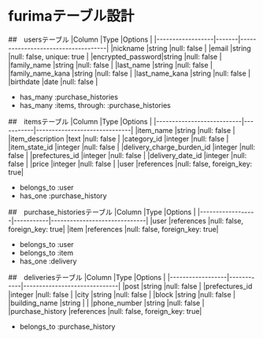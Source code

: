 # furimaテーブル設計

##　usersテーブル
|Column            |Type   |Options                             |
|------------------|-------|------------------------------------|
|nickname          |string |null: false                         |
|email             |string |null: false, unique: true           |
|encrypted_password|string |null: false                         |
|family_name       |string |null: false                         |
|last_name         |string |null: false                         |
|family_name_kana  |string |null: false                         |
|last_name_kana    |string |null: false                         |
|birthdate         |date   |null: false                         |

- has_many :purchase_histories
- has_many :items, through: :purchase_histories

##　itemsテーブル
|Column                     |Type       |Options                       |
|---------------------------|-----------|------------------------------|
|item_name                  |string     |null: false                   |
|item_description           |text       |null: false                   |
|category_id                |integer    |null: false                   |
|item_state_id              |integer    |null: false                   |
|delivery_charge_burden_id  |integer    |null: false                   |
|prefectures_id             |integer    |null: false                   |
|delivery_date_id           |integer    |null: false                   |
|price                      |integer    |null: false                   |
|user                       |references |null: false, foreign_key: true|

- belongs_to :user
- has_one :purchase_history

##　purchase_historiesテーブル
|Column            |Type       |Options                       |
|------------------|-----------|------------------------------|
|user              |references |null: false, foreign_key: true|
|item              |references |null: false, foreign_key: true|

- belongs_to :user
- belongs_to :item
- has_one :delivery

##　deliveriesテーブル
|Column            |Type        |Options                       |
|------------------|------------|------------------------------|
|post              |string      |null: false                   |
|prefectures_id    |integer     |null: false                   |
|city              |string      |null: false                   |
|block             |string      |null: false                   |
|building_name     |string      |                              |
|phone_number      |string      |null: false                   |
|purchase_history  |references  |null: false, foreign_key: true|

- belongs_to :purchase_history